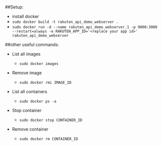 ##Setup:

- install docker
- `sudo docker build -t rakuten_api_demo_webserver .`
- `sudo docker run -d --name rakuten_api_demo_webserver_1 -p 9000:3000 --restart=always -e RAKUTEN_APP_ID='<replace your app id>' rakuten_api_demo_webserver`

##other useful commands:

- List all images
  - `sudo docker images`

- Remove image
  - `sudo docker rmi IMAGE_ID`

- List all containers
  - `sudo docker ps -a`

- Stop container
  - `sudo docker stop CONTAINER_ID`

- Remove container
  - `sudo docker rm CONTAINER_ID`
